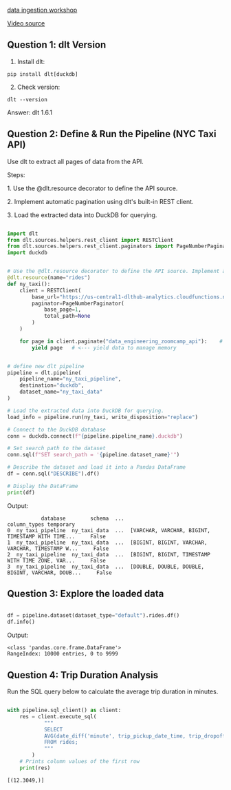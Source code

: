 
[data ingestion workshop](https://github.com/DataTalksClub/data-engineering-zoomcamp/blob/main/cohorts/2025/workshops/dlt/data_ingestion_workshop.md)

[Video source](https://www.youtube.com/live/pgJWP_xqO1g)

## Question 1: dlt Version

1. Install dlt:

```
pip install dlt[duckdb]
```

2. Check version:

```
dlt --version
```

Answer: dlt 1.6.1


## Question 2: Define & Run the Pipeline (NYC Taxi API)

Use dlt to extract all pages of data from the API.

Steps:

1️. Use the @dlt.resource decorator to define the API source.

2️. Implement automatic pagination using dlt's built-in REST client.

3️. Load the extracted data into DuckDB for querying.

```python

import dlt
from dlt.sources.helpers.rest_client import RESTClient
from dlt.sources.helpers.rest_client.paginators import PageNumberPaginator
import duckdb


# Use the @dlt.resource decorator to define the API source. Implement automatic pagination
@dlt.resource(name="rides") 
def ny_taxi():
    client = RESTClient(
        base_url="https://us-central1-dlthub-analytics.cloudfunctions.net",
        paginator=PageNumberPaginator(
            base_page=1,
            total_path=None
        )
    )

    for page in client.paginate("data_engineering_zoomcamp_api"):    # <--- API endpoint for retrieving taxi ride data
        yield page   # <--- yield data to manage memory


# define new dlt pipeline
pipeline = dlt.pipeline(
    pipeline_name="ny_taxi_pipeline",
    destination="duckdb",
    dataset_name="ny_taxi_data"
)

# Load the extracted data into DuckDB for querying.
load_info = pipeline.run(ny_taxi, write_disposition="replace")

# Connect to the DuckDB database
conn = duckdb.connect(f"{pipeline.pipeline_name}.duckdb")

# Set search path to the dataset
conn.sql(f"SET search_path = '{pipeline.dataset_name}'")

# Describe the dataset and load it into a Pandas DataFrame
df = conn.sql("DESCRIBE").df()

# Display the DataFrame
print(df)
```

Output:

```
           database        schema  ...                                       column_types temporary
0  ny_taxi_pipeline  ny_taxi_data  ...  [VARCHAR, VARCHAR, BIGINT, TIMESTAMP WITH TIME...     False
1  ny_taxi_pipeline  ny_taxi_data  ...  [BIGINT, BIGINT, VARCHAR, VARCHAR, TIMESTAMP W...     False
2  ny_taxi_pipeline  ny_taxi_data  ...  [BIGINT, BIGINT, TIMESTAMP WITH TIME ZONE, VAR...     False
3  ny_taxi_pipeline  ny_taxi_data  ...  [DOUBLE, DOUBLE, DOUBLE, BIGINT, VARCHAR, DOUB...     False
```


## Question 3: Explore the loaded data

```python

df = pipeline.dataset(dataset_type="default").rides.df()
df.info()

```

Output:

```
<class 'pandas.core.frame.DataFrame'>
RangeIndex: 10000 entries, 0 to 9999
```

## Question 4: Trip Duration Analysis

Run the SQL query below to calculate the average trip duration in minutes.

```python

with pipeline.sql_client() as client:
    res = client.execute_sql(
            """
            SELECT
            AVG(date_diff('minute', trip_pickup_date_time, trip_dropoff_date_time))
            FROM rides;
            """
        )
    # Prints column values of the first row
    print(res)
```    

```
[(12.3049,)]
```
